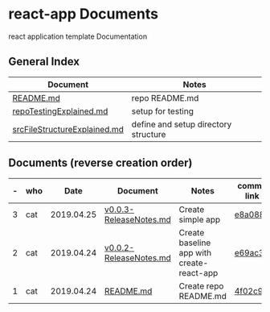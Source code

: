 # react-app Documents
react application template Documentation

## General Index
| Document                           | Notes            |
| ---------------------------------  | ---------------- | 
| [README.md](../../README.md)       | repo README.md   |
| [repoTestingExplained.md](./repoTestingExplained.md) | setup for testing    |
| [srcFileStructureExplained.md](./srcFileStructureExplained.md) | define and setup directory structure |


## Documents (reverse creation order)
| - | who | Date       | Document              | Notes            | commit link    |
| - | --- | ---------- | --------------------  | ---------------- | -------------- |
| 3 | cat | 2019.04.25 | [v0.0.3-ReleaseNotes.md](releases/v0.0.3-ReleaseNotes.md) | Create simple app | [e8a0888](https://github.com/christrees/react-app/commit/e8a0888f3bda4673dfe5db2ed1667ce4918d847f) |
| 2 | cat | 2019.04.24 | [v0.0.2-ReleaseNotes.md](releases/v0.0.2-ReleaseNotes.md) | Create baseline app with create-react-app | [e69ac35](https://github.com/christrees/react-app/commit/e69ac35deab2b45ff85f3c9c578ac8e526e8593b) |
| 1 | cat | 2019.04.24 | [README.md](../../README.md) | Create repo README.md |[4f02c9e](https://github.com/christrees/react-app/commit/4f02c9e14216331414d25890aa7b453e9e938d0c) |
